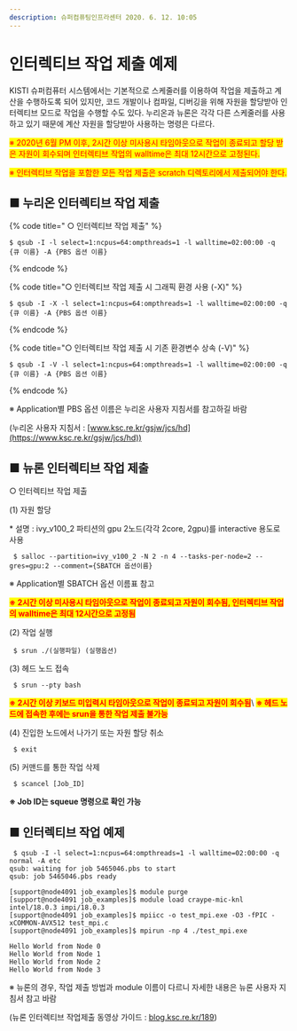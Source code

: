 ```yaml
---
description: 슈퍼컴퓨팅인프라센터 2020. 6. 12. 10:05
---
```


# 인터렉티브 작업 제출 예제

KISTI 슈퍼컴퓨터 시스템에서는 기본적으로 스케줄러를 이용하여 작업을 제출하고 계산을 수행하도록 되어 있지만, 코드 개발이나 컴파일, 디버깅을 위해 자원을 할당받아 인터렉티브 모드로 작업을 수행할 수도 있다. 누리온과 뉴론은 각각 다른 스케줄러를 사용하고 있기 때문에 계산 자원을 할당받아 사용하는 명령은 다르다.&#x20;

&#x20;<mark style="color:red;">※ 2020년 6월 PM 이후, 2시간 이상 미사용시 타임아웃으로 작업이 종료되고 할당 받은 자원이 회수되며 인터렉티브 작업의 walltime은 최대 12시간으로 고정된다.</mark>

&#x20;<mark style="color:red;">※ 인터렉티브 작업을 포함한 모든 작업 제출은 scratch 디렉토리에서 제출되어야 한다.</mark>



## ■ 누리온 인터렉티브 작업 제출

{% code title=" ○ 인터렉티브 작업 제출" %}
```
$ qsub -I -l select=1:ncpus=64:ompthreads=1 -l walltime=02:00:00 -q {큐 이름} -A {PBS 옵션 이름}
```
{% endcode %}

{% code title="○ 인터렉티브 작업 제출 시 그래픽 환경 사용 (-X)" %}
```
$ qsub -I -X -l select=1:ncpus=64:ompthreads=1 -l walltime=02:00:00 -q {큐 이름} -A {PBS 옵션 이름}
```
{% endcode %}

{% code title="○ 인터렉티브 작업 제출 시 기존 환경변수 상속 (-V)" %}
```
$ qsub -I -V -l select=1:ncpus=64:ompthreads=1 -l walltime=02:00:00 -q {큐 이름} -A {PBS 옵션 이름}
```
{% endcode %}

&#x20;※ Application별 PBS 옵션 이름은 누리온 사용자 지침서를 참고하길 바람

&#x20;   (누리온 사용자 지침서 : [www.ksc.re.kr/gsjw/jcs/hd](https://www.ksc.re.kr/gsjw/jcs/hd))



## ■ 뉴론 인터렉티브 작업 제출

&#x20;○ 인터렉티브 작업 제출

(1) 자원 할당

\* 설명 : ivy\_v100\_2 파티션의 gpu 2노드(각각 2core, 2gpu)를 interactive 용도로 사용

```
 $ salloc --partition=ivy_v100_2 -N 2 -n 4 --tasks-per-node=2 --gres=gpu:2 --comment={SBATCH 옵션이름} 
```

※ Application별 SBATCH 옵션 이름표 참고

<mark style="color:red;">**※ 2시간 이상 미사용시 타임아웃으로 작업이 종료되고 자원이 회수됨, 인터렉티브 작업의 walltime은 최대 12시간으로 고정됨**</mark>



(2) 작업 실행

```
 $ srun ./(실행파일) (실행옵션) 
```



(3) 헤드 노드 접속

```
 $ srun --pty bash 
```

<mark style="color:red;">**※ 2시간 이상 키보드 미입력시 타임아웃으로 작업이 종료되고 자원이 회수됨**</mark>\ <mark style="color:red;"></mark><mark style="color:red;">**※ 헤드 노드에 접속한 후에는 srun을 통한 작업 제출 불가능**</mark>



(4) 진입한 노드에서 나가기 또는 자원 할당 취소

```
 $ exit
```



(5) 커맨드를 통한 작업 삭제

```
 $ scancel [Job_ID]
```

**※ Job ID는 squeue 명령으로 확인 가능**



## ■ 인터렉티브 작업 예제

```
 $ qsub -I -l select=1:ncpus=64:ompthreads=1 -l walltime=02:00:00 -q normal -A etc
qsub: waiting for job 5465046.pbs to start
qsub: job 5465046.pbs ready

[support@node4091 job_examples]$ module purge
[support@node4091 job_examples]$ module load craype-mic-knl intel/18.0.3 impi/18.0.3
[support@node4091 job_examples]$ mpiicc -o test_mpi.exe -O3 -fPIC -xCOMMON-AVX512 test_mpi.c
[support@node4091 job_examples]$ mpirun -np 4 ./test_mpi.exe

Hello World from Node 0
Hello World from Node 1
Hello World from Node 2
Hello World from Node 3
```

&#x20;※ 뉴론의 경우, 작업 제출 방법과 module 이름이 다르니 자세한 내용은 뉴론 사용자 지침서 참고 바람

&#x20;   (뉴론 인터렉티브 작업제출 동영상 가이드 : [blog.ksc.re.kr/189](https://blog.ksc.re.kr/189))
